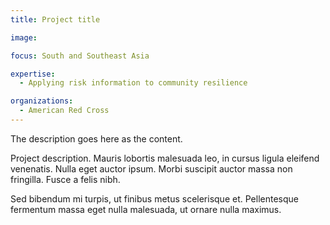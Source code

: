 ```yaml
---
title: Project title

image: 

focus: South and Southeast Asia

expertise:
  - Applying risk information to community resilience

organizations:
  - American Red Cross
---
```


The description goes here as the content.

Project description. Mauris lobortis malesuada leo, in cursus ligula eleifend venenatis. Nulla eget auctor ipsum. Morbi suscipit auctor massa non fringilla. Fusce a felis nibh.

Sed bibendum mi turpis, ut finibus metus scelerisque et. Pellentesque fermentum massa eget nulla malesuada, ut ornare nulla maximus.
